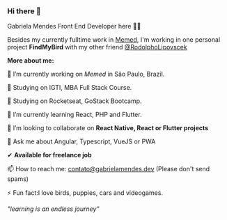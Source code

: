 ### Hi there 👋
Gabriela Mendes Front End Developer here 🙋‍♀️

Besides my currently fulltime work in [Memed](https://memed.com.br/), I'm working in one personal project **FindMyBird** with my other friend [@RodolphoLipovscek](https://github.com/rlipovscek)

**More about me:**

🔭 I’m currently working on *Memed* in São Paulo, Brazil.

📖 Studying on IGTI, MBA Full Stack Course.

📖 Studying on Rocketseat, GoStack Bootcamp.

🌱 I’m currently learning React, PHP and Flutter.

👯 I’m looking to collaborate on **React Native, React or Flutter projects**

💬 Ask me about Angular, Typescript, VueJS or PWA

✔ **Available for freelance job**

📫 How to reach me: contato@gabrielamendes.dev (Please don't send spams)

⚡ Fun fact:I love birds, puppies, cars and videogames.


*"learning is an endless journey"*
